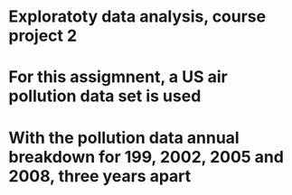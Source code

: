 # Exploratoty data analysis, course project 2
# For  this assigmnent, a US air pollution data set is used
# With the pollution data annual breakdown for 199, 2002, 2005 and 2008, three years apart
